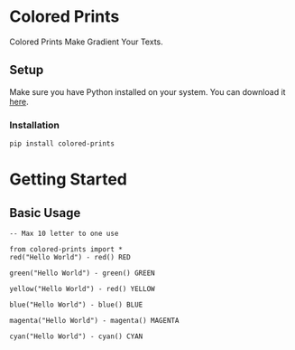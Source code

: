 Colored Prints
==========
Colored Prints Make Gradient Your Texts.

Setup
----------
Make sure you have Python installed on your system. You can download it [here](https://www.python.org/downloads/).
### Installation
```
pip install colored-prints
```

# Getting Started
## Basic Usage
```
-- Max 10 letter to one use

from colored-prints import *
red("Hello World") - red() RED

green("Hello World") - green() GREEN

yellow("Hello World") - red() YELLOW

blue("Hello World") - blue() BLUE

magenta("Hello World") - magenta() MAGENTA

cyan("Hello World") - cyan() CYAN


```
